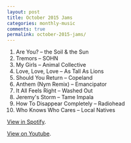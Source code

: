 ```yaml
---
layout: post
title: October 2015 Jams
categories: monthly-music
comments: true
permalink: october-2015-jams/
---
```


1. Are You? – the Soil & the Sun
2. Tremors – SOHN
3. My Girls – Animal Collective
4. Love, Love, Love – As Tall As Lions
5. Should You Return – Copeland
6. Anthem (Nym Remix) – Emancipator
7. It All Feels Right – Washed Out
8. Jeremy's Storm – Tame Impala
9. How To Disappear Completely – Radiohead
10. Who Knows Who Cares – Local Natives

[View in Spotify][spotify].  
<!-- [View in Apple Music][apple music].-->
[View on Youtube][youtube].

[spotify]: https://open.spotify.com/user/fred.hohman/playlist/6afFLkIzpiOCfNJ619tsmy "View in Spotify."
[apple music]: https://itunes.apple.com/us/playlist/october-2015-jams/idpl.4d9a67861b1b4096af25236593e87cb1 "View in iTunes."
[youtube]: https://www.youtube.com/playlist?list=PL7t4sFPlrvYVVuQUPwjDmWIGbM0CoNgnK "View on Youtube."
